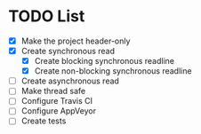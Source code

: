# TODO List

- [x] Make the project header-only
- [x] Create synchronous read
  - [x] Create blocking synchronous readline
  - [x] Create non-blocking synchronous readline
- [ ] Create asynchronous read
- [ ] Make thread safe
- [ ] Configure Travis CI
- [ ] Configure AppVeyor
- [ ] Create tests
